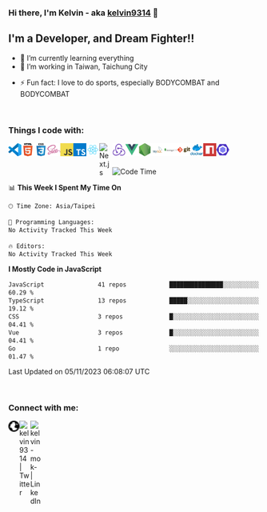 ### Hi there, I'm Kelvin - aka [kelvin9314][website] 👋

## I'm a Developer, and Dream Fighter!!
- 🌱 I’m currently learning everything
- 👯 I’m working in Taiwan, Taichung City
<!-- - 🥅 2022 Goals: Keep going to use TypeScript from work projects & start to join React Native  -->
- ⚡ Fun fact: I love to do sports, especially BODYCOMBAT and BODYCOMBAT 


<br />

### Things I code with:

<img align="left" alt="Visual Studio Code" width="26px" src="https://raw.githubusercontent.com/github/explore/80688e429a7d4ef2fca1e82350fe8e3517d3494d/topics/visual-studio-code/visual-studio-code.png" />
<img align="left" alt="HTML5" width="26px" src="https://raw.githubusercontent.com/github/explore/80688e429a7d4ef2fca1e82350fe8e3517d3494d/topics/html/html.png" />
<img align="left" alt="CSS3" width="26px" src="https://raw.githubusercontent.com/github/explore/80688e429a7d4ef2fca1e82350fe8e3517d3494d/topics/css/css.png" />
<img align="left" alt="Sass" width="26px" src="https://raw.githubusercontent.com/github/explore/80688e429a7d4ef2fca1e82350fe8e3517d3494d/topics/sass/sass.png" />
<img align="left" alt="JavaScript" width="26px" src="https://raw.githubusercontent.com/github/explore/80688e429a7d4ef2fca1e82350fe8e3517d3494d/topics/javascript/javascript.png" />
<img align="left" alt="TypeScript" width="26px" src="https://raw.githubusercontent.com/github/explore/80688e429a7d4ef2fca1e82350fe8e3517d3494d/topics/typescript/typescript.png" />
<img align="left" alt="React" width="26px" src="https://raw.githubusercontent.com/github/explore/80688e429a7d4ef2fca1e82350fe8e3517d3494d/topics/react/react.png" />
<img align="left" alt="Next.js" width="26px" src="https://cdn.icon-icons.com/icons2/2148/PNG/512/nextjs_icon_132160.png" />
<img align="left" alt="Redux" width="26px" src="https://raw.githubusercontent.com/github/explore/80688e429a7d4ef2fca1e82350fe8e3517d3494d/topics/redux/redux.png" />
<img align="left" alt="Vue" width="26px" src="https://raw.githubusercontent.com/github/explore/80688e429a7d4ef2fca1e82350fe8e3517d3494d/topics/vue/vue.png" />
<img align="left" alt="Node.js" width="26px" src="https://raw.githubusercontent.com/github/explore/80688e429a7d4ef2fca1e82350fe8e3517d3494d/topics/nodejs/nodejs.png" />
<img align="left" alt="MySQL" width="26px" src="https://raw.githubusercontent.com/github/explore/80688e429a7d4ef2fca1e82350fe8e3517d3494d/topics/mysql/mysql.png" />
<img align="left" alt="MongoDB" width="26px" src="https://raw.githubusercontent.com/github/explore/80688e429a7d4ef2fca1e82350fe8e3517d3494d/topics/mongodb/mongodb.png" />
<img align="left" alt="Git" width="26px" src="https://raw.githubusercontent.com/github/explore/80688e429a7d4ef2fca1e82350fe8e3517d3494d/topics/git/git.png" />
<img align="left" alt="Docker" width="26px" src="https://raw.githubusercontent.com/github/explore/80688e429a7d4ef2fca1e82350fe8e3517d3494d/topics/docker/docker.png" />
<img align="left" alt="NPM" width="26px" src="https://raw.githubusercontent.com/github/explore/80688e429a7d4ef2fca1e82350fe8e3517d3494d/topics/npm/npm.png" />
<img align="left" alt="Eslint" width="26px" src="https://raw.githubusercontent.com/github/explore/80688e429a7d4ef2fca1e82350fe8e3517d3494d/topics/eslint/eslint.png" />


<br />
<br /> 


<!--START_SECTION:waka-->
![Code Time](http://img.shields.io/badge/Code%20Time-2%2C841%20hrs%2012%20mins-blue)

📊 **This Week I Spent My Time On** 

```text
🕑︎ Time Zone: Asia/Taipei

💬 Programming Languages: 
No Activity Tracked This Week

🔥 Editors: 
No Activity Tracked This Week
```

**I Mostly Code in JavaScript** 

```text
JavaScript               41 repos            ███████████████░░░░░░░░░░   60.29 % 
TypeScript               13 repos            █████░░░░░░░░░░░░░░░░░░░░   19.12 % 
CSS                      3 repos             █░░░░░░░░░░░░░░░░░░░░░░░░   04.41 % 
Vue                      3 repos             █░░░░░░░░░░░░░░░░░░░░░░░░   04.41 % 
Go                       1 repo              ░░░░░░░░░░░░░░░░░░░░░░░░░   01.47 % 
```




 Last Updated on 05/11/2023 06:08:07 UTC
<!--END_SECTION:waka-->

<br /> 

### Connect with me:

[<img align="left" alt="kelvin9314.work" width="22px" src="https://raw.githubusercontent.com/iconic/open-iconic/master/svg/globe.svg" />][website]
[<img align="left" alt="kelvin9314 | Twitter" width="22px" src="https://cdn.jsdelivr.net/npm/simple-icons@v3/icons/twitter.svg" />][twitter]
[<img align="left" alt="kelvin-mok- | LinkedIn" width="22px" src="https://cdn.jsdelivr.net/npm/simple-icons@v3/icons/linkedin.svg" />][linkedin]


[website]: https://kelvin9314.work
[twitter]: https://twitter.com/kelvin9314
[linkedin]: https://www.linkedin.com/in/kelvin-mok-/
